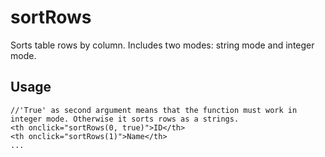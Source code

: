 # sortRows
Sorts table rows by column. Includes two modes: string mode and integer mode.

## Usage

```
//'True' as second argument means that the function must work in integer mode. Otherwise it sorts rows as a strings.
<th onclick="sortRows(0, true)">ID</th>
<th onclick="sortRows(1)">Name</th>
...
